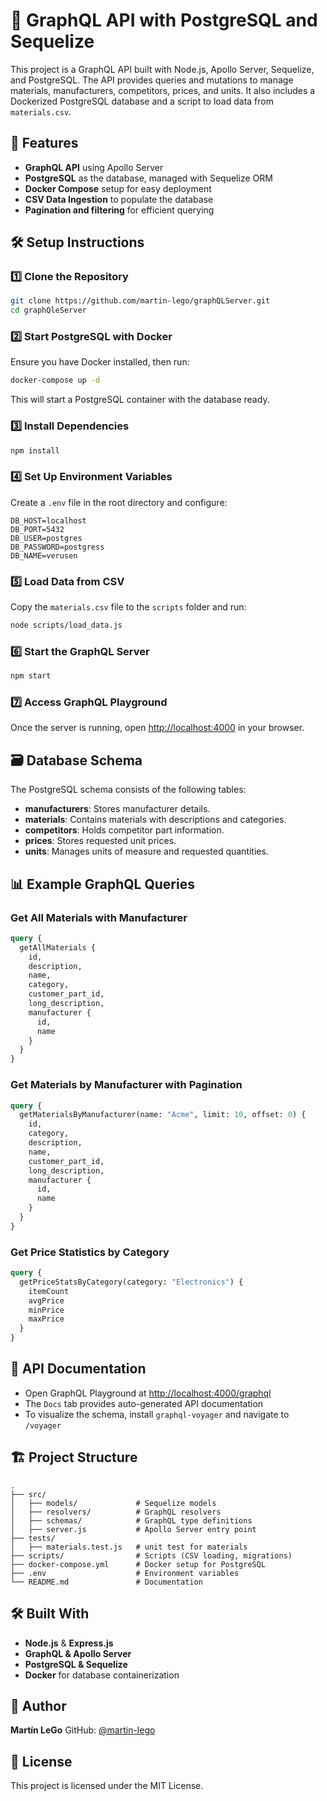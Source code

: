 # 🚀 GraphQL API with PostgreSQL and Sequelize

This project is a GraphQL API built with Node.js, Apollo Server, Sequelize, and PostgreSQL. The API provides queries and mutations to manage materials, manufacturers, competitors, prices, and units. It also includes a Dockerized PostgreSQL database and a script to load data from `materials.csv`.

## 📌 Features
- **GraphQL API** using Apollo Server
- **PostgreSQL** as the database, managed with Sequelize ORM
- **Docker Compose** setup for easy deployment
- **CSV Data Ingestion** to populate the database
- **Pagination and filtering** for efficient querying

## 🛠️ Setup Instructions

### 1️⃣ Clone the Repository
```sh
git clone https://github.com/martin-lego/graphQLServer.git
cd graphQleServer
```

### 2️⃣ Start PostgreSQL with Docker
Ensure you have Docker installed, then run:
```sh
docker-compose up -d
```
This will start a PostgreSQL container with the database ready.

### 3️⃣ Install Dependencies
```sh
npm install
```

### 4️⃣ Set Up Environment Variables
Create a `.env` file in the root directory and configure:
```
DB_HOST=localhost
DB_PORT=5432
DB_USER=postgres
DB_PASSWORD=postgress
DB_NAME=verusen
```

### 5️⃣ Load Data from CSV
Copy the `materials.csv` file to the `scripts` folder and run:
```sh
node scripts/load_data.js
```

### 6️⃣ Start the GraphQL Server
```sh
npm start
```

### 7️⃣ Access GraphQL Playground
Once the server is running, open [http://localhost:4000](http://localhost:4000) in your browser.

## 🗃️ Database Schema
The PostgreSQL schema consists of the following tables:
- **manufacturers**: Stores manufacturer details.
- **materials**: Contains materials with descriptions and categories.
- **competitors**: Holds competitor part information.
- **prices**: Stores requested unit prices.
- **units**: Manages units of measure and requested quantities.

## 📊 Example GraphQL Queries

### Get All Materials with Manufacturer
```graphql
query {
  getAllMaterials {
    id,
    description,
    name,
    category,
    customer_part_id,
    long_description,
    manufacturer {
      id,
      name
    }
  }  
}
```

### Get Materials by Manufacturer with Pagination
```graphql
query {
  getMaterialsByManufacturer(name: "Acme", limit: 10, offset: 0) {
    id,
    category,
    description,
    name,
    customer_part_id,
    long_description,
    manufacturer {
      id,
      name
    }
  }
}
```

### Get Price Statistics by Category
```graphql
query {
  getPriceStatsByCategory(category: "Electronics") {
    itemCount
    avgPrice
    minPrice
    maxPrice
  }
}
```

## 📜 API Documentation
- Open GraphQL Playground at [http://localhost:4000/graphql](http://localhost:4000/graphql)
- The `Docs` tab provides auto-generated API documentation
- To visualize the schema, install `graphql-voyager` and navigate to `/voyager`

## 🏗️ Project Structure
```
.
├── src/
│   ├── models/             # Sequelize models
│   ├── resolvers/          # GraphQL resolvers
│   ├── schemas/            # GraphQL type definitions
│   ├── server.js           # Apollo Server entry point
├── tests/
│   ├── materials.test.js   # unit test for materials
├── scripts/                # Scripts (CSV loading, migrations)
├── docker-compose.yml      # Docker setup for PostgreSQL
├── .env                    # Environment variables
└── README.md               # Documentation
```

## 🛠️ Built With
- **Node.js** & **Express.js**
- **GraphQL & Apollo Server**
- **PostgreSQL & Sequelize**
- **Docker** for database containerization

## 👤 Author
**Martín LeGo**
GitHub: [@martin-lego](https://github.com/martin-lego)

## 📄 License
This project is licensed under the MIT License.
